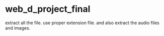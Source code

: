 # web_d_project_final
extract all the file.
use proper extension file.
and also extract the audio files and images.

